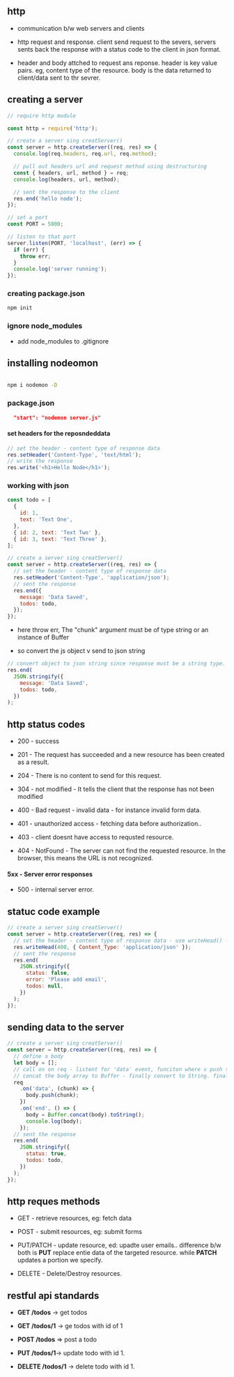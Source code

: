 ## http

- communication b/w web servers and clients

- http request and response.
  client send request to the severs, servers sents back the response with a status code to the client in json format.

- header and body attched to request ans reponse.
  header is key value pairs. eg, content type of the resource.
  body is the data returned to client/data sent to thr sevrer.

## creating a server

```javascript
// require http module

const http = require('http');

// create a server sing creatServer()
const server = http.createServer((req, res) => {
  console.log(req.headers, req.url, req.method);

  // pull out headers url and request method using destructuring
  const { headers, url, method } = req;
  console.log(headers, url, method);

  // sent the response to the client
  res.end('hello node');
});

// set a port
const PORT = 5000;

// listen to that port
server.listen(PORT, 'localhost', (err) => {
  if (err) {
    throw err;
  }
  console.log('server running');
});
```

### creating package.json

```bash
npm init

```

### ignore node_modules

- add node_modules to .gitignore

## installing nodeomon

```bash

npm i nodemon -D

```

### package.json

```json
  "start": "nodemon server.js"
```

#### set headers for the reposndeddata

```javascript
// set the header - content type of response data
res.setHeader('Content-Type', 'text/html');
// write the response
res.write('<h1>Hello Node</h1>');
```

### working with json

```javascript
const todo = [
  {
    id: 1,
    text: 'Text One',
  },
  { id: 2, text: 'Text Two' },
  { id: 3, text: 'Text Three' },
];

// create a server sing creatServer()
const server = http.createServer((req, res) => {
  // set the header - content type of response data
  res.setHeader('Content-Type', 'application/json');
  // sent the response
  res.end({
    message: 'Data Saved',
    todos: todo,
  });
});
```

- here throw err, The "chunk" argument must be of type string or an instance of Buffer

- so convert the js object v send to json string

```javascript
// convert object to json string since response must be a string type. use JSON.stringify()
res.end(
  JSON.stringify({
    message: 'Data Saved',
    todos: todo,
  })
);
```

## http status codes

- 200 - success
- 201 - The request has succeeded and a new resource has been created as a result.
- 204 - There is no content to send for this request.

- 304 - not modified - It tells the client that the response has not been modified

- 400 - Bad request - invalid data - for instance invalid form data.
- 401 - unauthorized access - fetching data before authorization..
- 403 - client doesnt have access to requsted resource.
- 404 - NotFound - The server can not find the requested resource. In the browser, this means the URL is not recognized.

#### 5xx - Server error responses

- 500 - internal server error.

## statuc code example

```javascript
// create a server sing creatServer()
const server = http.createServer((req, res) => {
  // set the header - content type of response data - use writeHead() - pass status code & headers
  res.writeHead(400, { Content_Type: 'application/json' });
  // sent the response
  res.end(
    JSON.stringify({
      status: false,
      error: 'Please add email',
      todos: null,
    })
  );
});
```

## sending data to the server

```javascript
// create a server sing creatServer()
const server = http.createServer((req, res) => {
  // define a body
  let body = [];
  // call on on req - listent for 'data' event, funciton where v push the chunk to body array
  // concat the body array to Buffer - finally convert to String. finally log the body
  req
    .on('data', (chunk) => {
      body.push(chunk);
    })
    .on('end', () => {
      body = Buffer.concat(body).toString();
      console.log(body);
    });
  // sent the response
  res.end(
    JSON.stringify({
      status: true,
      todos: todo,
    })
  );
});
```

## http reques methods

- GET - retrieve resources, eg: fetch data

- POST - submit resources, eg: submit forms

- PUT/PATCH - update resource, ed: upadte user emails..
  difference b/w both is **PUT** replace entie data of the targeted resource.
  while **PATCH** updates a portion we specify.

- DELETE - Delete/Destroy resources.

## restful api standards

- **GET /todos** -> get todos

- **GET /todos/1** -> ge todos with id of 1

- **POST /todos** => post a todo

- **PUT /todos/1**-> update todo with id 1.

- **DELETE /todos/1** -> delete todo with id 1.
